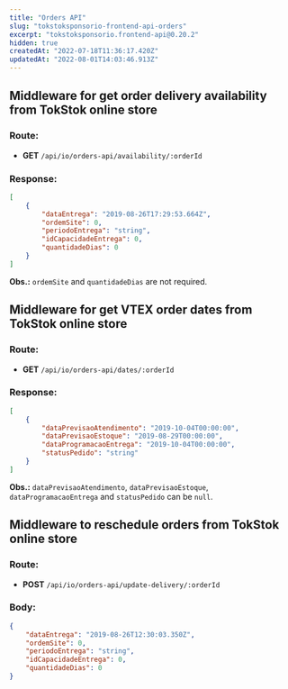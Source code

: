 ```yaml
---
title: "Orders API"
slug: "tokstoksponsorio-frontend-api-orders"
excerpt: "tokstoksponsorio.frontend-api@0.20.2"
hidden: true
createdAt: "2022-07-18T11:36:17.420Z"
updatedAt: "2022-08-01T14:03:46.913Z"
---
```

## Middleware for get order delivery availability from TokStok online store

### Route:
- **GET** `/api/io/orders-api/availability/:orderId`

### Response:

``` json
[
	{
		"dataEntrega": "2019-08-26T17:29:53.664Z",
		"ordemSite": 0,
		"periodoEntrega": "string",
		"idCapacidadeEntrega": 0,
		"quantidadeDias": 0
	}
]
```

**Obs.:** `ordemSite` and `quantidadeDias` are not required.

## Middleware for get VTEX order dates from TokStok online store

### Route:
- **GET** `/api/io/orders-api/dates/:orderId`

### Response:

``` json
[
	{
		"dataPrevisaoAtendimento": "2019-10-04T00:00:00",
		"dataPrevisaoEstoque": "2019-08-29T00:00:00",
		"dataProgramacaoEntrega": "2019-10-04T00:00:00",
		"statusPedido": "string"
	}
]
```

**Obs.:** `dataPrevisaoAtendimento`, `dataPrevisaoEstoque`, `dataProgramacaoEntrega` and `statusPedido` can be `null`.

## Middleware to reschedule orders from TokStok online store

### Route:
- **POST** `/api/io/orders-api/update-delivery/:orderId`

### Body:

``` json
{
	"dataEntrega": "2019-08-26T12:30:03.350Z",
	"ordemSite": 0,
	"periodoEntrega": "string",
	"idCapacidadeEntrega": 0,
	"quantidadeDias": 0
}
```